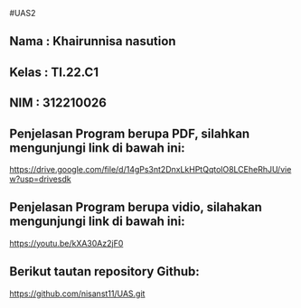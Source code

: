 #UAS2
## Nama   : Khairunnisa nasution
## Kelas  : TI.22.C1
## NIM    : 312210026

## Penjelasan Program berupa PDF, silahkan mengunjungi link di bawah ini:

https://drive.google.com/file/d/14gPs3nt2DnxLkHPtQqtolO8LCEheRhJU/view?usp=drivesdk 

## Penjelasan Program berupa vidio, silahakan mengunjungi link di bawah ini:

https://youtu.be/kXA30Az2jF0

## Berikut tautan repository Github:

https://github.com/nisanst11/UAS.git